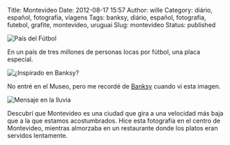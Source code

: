 Title: Montevideo
Date: 2012-08-17 15:57
Author: wille
Category: diário, español, fotografia, viagens
Tags: banksy, diário, español, fotografia, futebol, grafite, montevideo, uruguai
Slug: montevideo
Status: published

![País del
Fútbol](http://images.wille.blog.br/img_0239.jpg)

En un país de tres millones de personas locas por fútbol, una placa
especial.

![¿Inspirado en
Banksy?](http://images.wille.blog.br/img_0169.jpg)

No entré en el Museo, pero me recordé de
[Banksy](http://www.banksy.co.uk) cuando vi esta imagen.

![Mensaje en la
lluvia](http://images.wille.blog.br/moca-no-celular.jpg)

Descubrí que Montevideo es una ciudad que gira a una velocidad más baja
que a la que estamos acostumbrados. Hice esta fotografía en el centro de
Montevideo, mientras almorzaba en un restaurante donde los platos eran
servidos lentamente.
